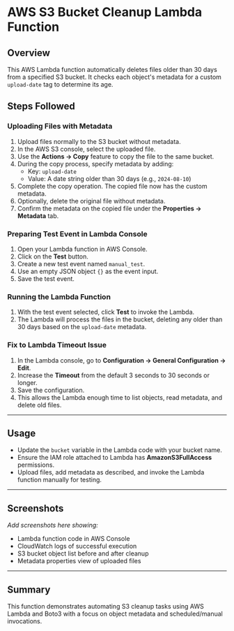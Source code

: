 # AWS S3 Bucket Cleanup Lambda Function

## Overview
This AWS Lambda function automatically deletes files older than 30 days from a specified S3 bucket. It checks each object's metadata for a custom `upload-date` tag to determine its age.

## Steps Followed

### Uploading Files with Metadata
1. Upload files normally to the S3 bucket without metadata.
2. In the AWS S3 console, select the uploaded file.
3. Use the **Actions → Copy** feature to copy the file to the same bucket.
4. During the copy process, specify metadata by adding:
   - Key: `upload-date`
   - Value: A date string older than 30 days (e.g., `2024-08-10`)
5. Complete the copy operation. The copied file now has the custom metadata.
6. Optionally, delete the original file without metadata.
7. Confirm the metadata on the copied file under the **Properties → Metadata** tab.

### Preparing Test Event in Lambda Console
1. Open your Lambda function in AWS Console.
2. Click on the **Test** button.
3. Create a new test event named `manual_test`.
4. Use an empty JSON object `{}` as the event input.
5. Save the test event.

### Running the Lambda Function
1. With the test event selected, click **Test** to invoke the Lambda.
2. The Lambda will process the files in the bucket, deleting any older than 30 days based on the `upload-date` metadata.

### Fix to Lambda Timeout Issue
1. In the Lambda console, go to **Configuration → General Configuration → Edit**.
2. Increase the **Timeout** from the default 3 seconds to 30 seconds or longer.
3. Save the configuration.
4. This allows the Lambda enough time to list objects, read metadata, and delete old files.

---

## Usage

- Update the `bucket` variable in the Lambda code with your bucket name.
- Ensure the IAM role attached to Lambda has **AmazonS3FullAccess** permissions.
- Upload files, add metadata as described, and invoke the Lambda function manually for testing.

---

## Screenshots
_Add screenshots here showing:_

- Lambda function code in AWS Console
- CloudWatch logs of successful execution
- S3 bucket object list before and after cleanup
- Metadata properties view of uploaded files

---

## Summary

This function demonstrates automating S3 cleanup tasks using AWS Lambda and Boto3 with a focus on object metadata and scheduled/manual invocations.

